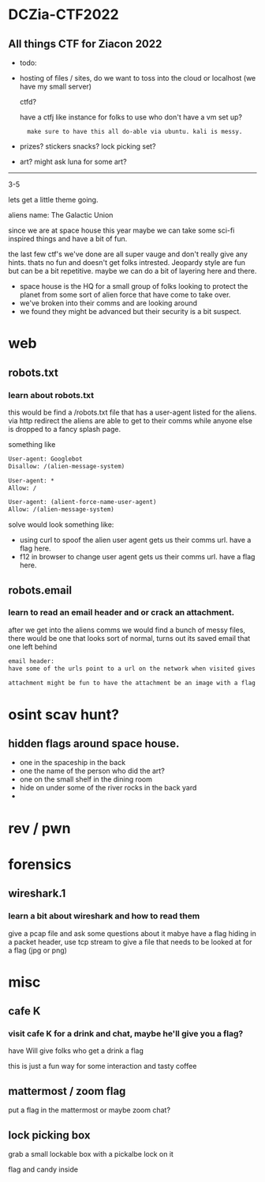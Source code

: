 # DCZia-CTF2022
All things CTF for Ziacon 2022
---
* todo:
* hosting of files / sites, do we want to toss into the cloud or localhost (we have my small server)

    ctfd?

    have a ctfj like instance for folks to use who don't have a vm set up?

        make sure to have this all do-able via ubuntu. kali is messy.

* prizes?
    stickers
    snacks?
    lock picking set?
* art?
    might ask luna for some art?



---
3-5 


lets get a little theme going.

aliens name: The Galactic Union

since we are at space house this year maybe we can take some sci-fi inspired things and have a bit of fun.

the last few ctf's we've done are all super vauge and don't really give any hints. thats no fun and doesn't get folks intrested. Jeopardy style are fun but can be a bit repetitive. maybe we can do a bit of layering here and there.

* space house is the HQ for a small group of folks looking to protect the planet from some sort of alien force that have come to take over.
* we've broken into their comms and are looking around
* we found they might be advanced but their security is a bit suspect.

# web

## robots.txt
### learn about robots.txt
this would be find a /robots.txt file that has a user-agent listed for the aliens. via http redirect the aliens are able to get to their comms while anyone else is dropped to a fancy splash page.

something like

```txt
User-agent: Googlebot
Disallow: /(alien-message-system)

User-agent: *
Allow: /

User-agent: (alient-force-name-user-agent)
Allow: /(alien-message-system)
```

solve would look something like:
* using curl to spoof the alien user agent gets us their comms url. have a flag here.
* f12 in browser to change user agent gets us their comms url. have a flag here.

## robots.email
### learn to read an email header and or crack an attachment.

after we get into the aliens comms we would find a bunch of messy files, there would be one that looks sort of normal, turns out its saved email that one left behind

```txt
email header:
have some of the urls point to a url on the network when visited gives a flag

attachment might be fun to have the attachment be an image with a flag

```

# osint scav hunt?

## hidden flags around space house.
* one in the spaceship in the back
* one the name of the person who did the art?
* one on the small shelf in the dining room
* hide on under some of the river rocks in the back yard
* 

# rev / pwn



# forensics

## wireshark.1
### learn a bit about wireshark and how to read them

give a pcap file and ask some questions about it mabye have a flag hiding in a packet header, use tcp stream to give a file that needs to be looked at for a flag (jpg or png)

# misc

## cafe K
### visit cafe K for a drink and chat, maybe he'll give you a flag?

have Will give folks who get a drink a flag

this is just a fun way for some interaction and tasty coffee 

## mattermost / zoom flag

put a flag in the mattermost or maybe zoom chat?


## lock picking box

grab a small lockable box with a pickalbe lock on it

flag and candy inside
